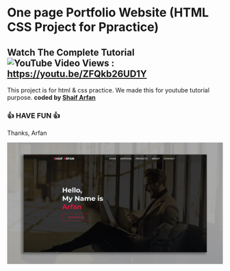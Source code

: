# One page Portfolio Website (HTML CSS Project for Ppractice)
## Watch The Complete Tutorial ![YouTube Video Views](https://img.shields.io/youtube/views/ZFQkb26UD1Y?style=social) : https://youtu.be/ZFQkb26UD1Y


This project is for html &amp; css practice. We made this for youtube tutorial purpose.
<b>coded by [Shaif Arfan](https://github.com/shaifarfan)</b>
### 👍 HAVE FUN 👍
Thanks, Arfan

![Watch Now](img/Design.jpg)
